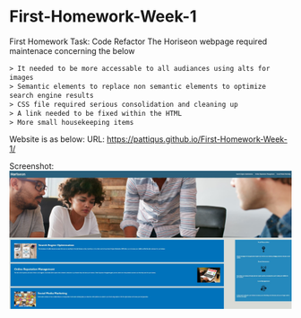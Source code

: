 # First-Homework-Week-1
First Homework Task: Code Refactor
The Horiseon webpage required maintenace concerning the below

    > It needed to be more accessable to all audiances using alts for images
    > Semantic elements to replace non semantic elements to optimize search engine results
    > CSS file required serious consolidation and cleaning up
    > A link needed to be fixed within the HTML
    > More small housekeeping items

Website is as below:
URL:
https://pattiqus.github.io/First-Homework-Week-1/

Screenshot:
![FixedHoriseon](/assets/images/FixedSite.JPG)

